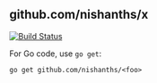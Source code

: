 ## github.com/nishanths/x

[![Build Status](https://travis-ci.org/nishanths/x.svg?branch=master)](https://travis-ci.org/nishanths/x)

For Go code, use `go get`:

```
go get github.com/nishanths/<foo>
```
